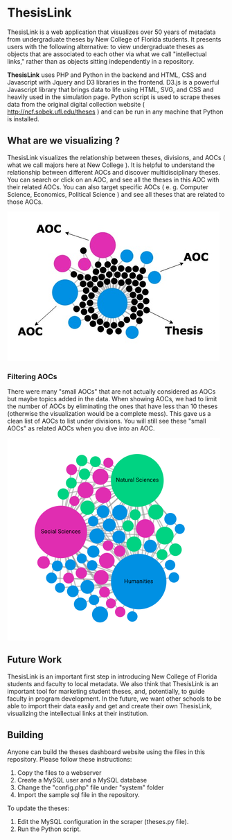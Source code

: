 # ThesisLink

ThesisLink is a web application that visualizes over 50 years of metadata from undergraduate theses by New College of Florida students. It presents users with the following alternative: to view undergraduate theses as objects that are associated to each other via what we call "intellectual links," rather than as objects sitting independently in a repository.

**ThesisLink** uses PHP and Python in the backend and HTML, CSS and Javascript with Jquery and D3 libraries in the frontend. D3.js is a powerful Javascript library that brings data to life using HTML, SVG, and CSS and heavily used in the simulation page. Python script is used to scrape theses data from the original digital collection website ( http://ncf.sobek.ufl.edu/theses ) and can be run in any machine that Python is installed.

## What are we visualizing ?

ThesisLink visualizes the relationship between theses, divisions, and AOCs ( what we call majors here at New College ). It is helpful to understand the relationship between different AOCs and discover multidisciplinary theses. You can search or click on an AOC, and see all the theses in this AOC with their related AOCs. You can also target specific AOCs ( e. g. Computer Science, Economics, Political Science ) and see all theses that are related to those AOCs. 

![Screenshot](assets/screenshot.jpeg)

### Filtering AOCs

There were many "small AOCs" that are not actually considered as AOCs but maybe topics added in the data. When showing AOCs, we had to limit the number of AOCs by eliminating the ones that have less than 10 theses (otherwise the visualization would be a complete mess). This gave us a clean list of AOCs to list under divisions. You will still see these "small AOCs" as related AOCs when you dive into an AOC.

![Screenshot](assets/screenshot.png)

## Future Work

ThesisLink is an important first step in introducing New College of Florida students and faculty to local metadata. We also think that ThesisLink is an important tool for marketing student theses, and, potentially, to guide faculty in program development. In the future, we want other schools to be able to import their data easily and get and create their own ThesisLink, visualizing the intellectual links at their institution.

## Building

Anyone can build the theses dashboard website using the files in this repository. Please follow these instructions:

1. Copy the files to a webserver
2. Create a MySQL user and a MySQL database
3. Change the "config.php" file under "system" folder
4. Import the sample sql file in the repository.

To update the theses:

1. Edit the MySQL configuration in the scraper (theses.py file).
2. Run the Python script.

